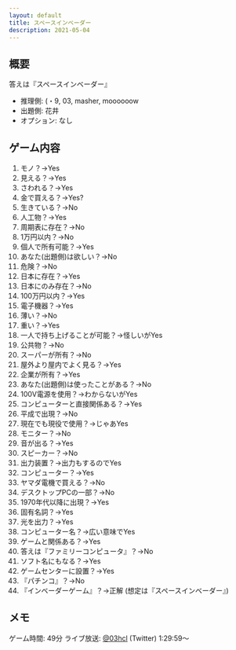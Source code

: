 ```yaml
---
layout: default
title: スペースインベーダー
description: 2021-05-04
---
```


## 概要

答えは『スペースインベーダー』

- 推理側: (・9, 03, masher, moooooow
- 出題側: 花井
- オプション: なし

## ゲーム内容

1. モノ？→Yes
2. 見える？→Yes
3. さわれる？→Yes
4. 金で買える？→Yes?
5. 生きている？→No
6. 人工物？→Yes
7. 周期表に存在？→No
8. 1万円以内？→No
9. 個人で所有可能？→Yes
10. あなた(出題側)は欲しい？→No
11. 危険？→No
12. 日本に存在？→Yes
13. 日本にのみ存在？→No
14. 100万円以内？→Yes
15. 電子機器？→Yes
16. 薄い？→No
17. 重い？→Yes
18. 一人で持ち上げることが可能？→怪しいがYes
19. 公共物？→No
20. スーパーが所有？→No
21. 屋外より屋内でよく見る？→Yes
22. 企業が所有？→Yes
23. あなた(出題側)は使ったことがある？→No
24. 100V電源を使用？→わからないがYes
25. コンピューターと直接関係ある？→Yes
26. 平成で出現？→No
27. 現在でも現役で使用？→じゃあYes
28. モニター？→No
29. 音が出る？→Yes
30. スピーカー？→No
31. 出力装置？→出力もするのでYes
32. コンピューター？→Yes
33. ヤマダ電機で買える？→No
34. デスクトップPCの一部？→No
35. 1970年代以降に出現？→Yes
36. 固有名詞？→Yes
37. 光を出力？→Yes
38. コンピューター名？→広い意味でYes
39. ゲームと関係ある？→Yes
40. 答えは『ファミリーコンピュータ』？→No
41. ソフト名にもなる？→Yes
42. ゲームセンターに設置？→Yes
43. 『パチンコ』？→No
44. 『インベーダーゲーム』？→正解 (想定は『スペースインベーダー』)

## メモ

ゲーム時間: 49分
ライブ放送: [@03hcl](https://twitter.com/i/broadcasts/1yNGaWOZRdNxj?t=1h29m59s) (Twitter) 1:29:59～
